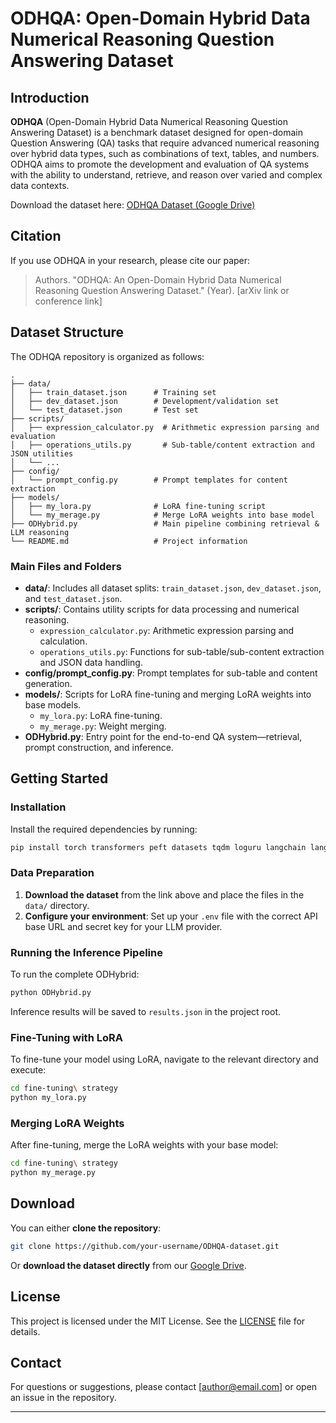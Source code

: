 # ODHQA: Open-Domain Hybrid Data Numerical Reasoning Question Answering Dataset

## Introduction

**ODHQA** (Open-Domain Hybrid Data Numerical Reasoning Question Answering Dataset) is a benchmark dataset designed for open-domain Question Answering (QA) tasks that require advanced numerical reasoning over hybrid data types, such as combinations of text, tables, and numbers. ODHQA aims to promote the development and evaluation of QA systems with the ability to understand, retrieve, and reason over varied and complex data contexts.

Download the dataset here: [ODHQA Dataset (Google Drive)](https://drive.google.com/drive/folders/1koQcYExt5-GeAg_bXzN91wvXn2e96wZf?usp=drive_link)

## Citation

If you use ODHQA in your research, please cite our paper:

> Authors. "ODHQA: An Open-Domain Hybrid Data Numerical Reasoning Question Answering Dataset." (Year). [arXiv link or conference link]

## Dataset Structure

The ODHQA repository is organized as follows:

```
.
├── data/
│   ├── train_dataset.json      # Training set
│   ├── dev_dataset.json        # Development/validation set
│   └── test_dataset.json       # Test set
├── scripts/
│   ├── expression_calculator.py  # Arithmetic expression parsing and evaluation
│   ├── operations_utils.py       # Sub-table/content extraction and JSON utilities
│   └── ...
├── config/
│   └── prompt_config.py        # Prompt templates for content extraction
├── models/
│   ├── my_lora.py              # LoRA fine-tuning script
│   └── my_merage.py            # Merge LoRA weights into base model
├── ODHybrid.py                 # Main pipeline combining retrieval & LLM reasoning
└── README.md                   # Project information
```

### Main Files and Folders

- **data/**: Includes all dataset splits: `train_dataset.json`, `dev_dataset.json`, and `test_dataset.json`.
- **scripts/**: Contains utility scripts for data processing and numerical reasoning.
  - `expression_calculator.py`: Arithmetic expression parsing and calculation.
  - `operations_utils.py`: Functions for sub-table/sub-content extraction and JSON data handling.
- **config/prompt_config.py**: Prompt templates for sub-table and content generation.
- **models/**: Scripts for LoRA fine-tuning and merging LoRA weights into base models.
  - `my_lora.py`: LoRA fine-tuning.
  - `my_merage.py`: Weight merging.
- **ODHybrid.py**: Entry point for the end-to-end QA system—retrieval, prompt construction, and inference.

## Getting Started

### Installation

Install the required dependencies by running:

```bash
pip install torch transformers peft datasets tqdm loguru langchain langchain-openai
```

### Data Preparation

1. **Download the dataset** from the link above and place the files in the `data/` directory.
2. **Configure your environment**: Set up your `.env` file with the correct API base URL and secret key for your LLM provider.

### Running the Inference Pipeline

To run the complete ODHybrid:

```bash
python ODHybrid.py
```

Inference results will be saved to `results.json` in the project root.

### Fine-Tuning with LoRA

To fine-tune your model using LoRA, navigate to the relevant directory and execute:

```bash
cd fine-tuning\ strategy
python my_lora.py
```

### Merging LoRA Weights

After fine-tuning, merge the LoRA weights with your base model:

```bash
cd fine-tuning\ strategy
python my_merage.py
```

## Download

You can either **clone the repository**:

```bash
git clone https://github.com/your-username/ODHQA-dataset.git
```

Or **download the dataset directly** from our [Google Drive](https://drive.google.com/drive/folders/1koQcYExt5-GeAg_bXzN91wvXn2e96wZf?usp=drive_link).

## License

This project is licensed under the MIT License. See the [LICENSE](./LICENSE) file for details.

## Contact

For questions or suggestions, please contact [author@email.com] or open an issue in the repository.

---


